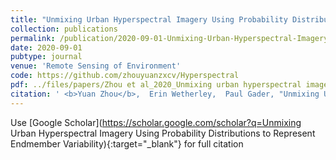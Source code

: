 ```yaml
---
title: "Unmixing Urban Hyperspectral Imagery Using Probability Distributions to Represent Endmember Variability"
collection: publications
permalink: /publication/2020-09-01-Unmixing-Urban-Hyperspectral-Imagery-Using-Probability-Distributions-to-Represent-Endmember-Variability
date: 2020-09-01
pubtype: journal
venue: 'Remote Sensing of Environment'
code: https://github.com/zhouyuanzxcv/Hyperspectral
pdf: ../files/papers/Zhou et al_2020_Unmixing urban hyperspectral imagery using probability distributions to represent endmember variability.pdf
citation: ' <b>Yuan Zhou</b>,  Erin Wetherley,  Paul Gader, "Unmixing Urban Hyperspectral Imagery Using Probability Distributions to Represent Endmember Variability." <i>Remote Sensing of Environment</i>, 2020.'
---
```

Use [Google Scholar](https://scholar.google.com/scholar?q=Unmixing Urban Hyperspectral Imagery Using Probability Distributions to Represent Endmember Variability){:target="_blank"} for full citation
